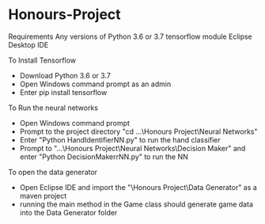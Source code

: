 # Honours-Project

Requirements
Any versions of Python 3.6 or 3.7
tensorflow module
Eclipse Desktop IDE

To Install Tensorflow
- Download Python 3.6 or 3.7
- Open Windows command prompt as an admin
- Enter pip install tensorflow

To Run the neural networks
- Open Windows command prompt
- Prompt to the project directory "cd ...\Honours Project\Neural Networks"
- Enter "Python HandIdentifierNN.py" to run the hand classifier
- Prompt to "...\Honours Project\Neural Networks\Decision Maker" and enter "Python DecisionMakerrNN.py" to run the NN

To open the data generator
- Open Eclipse IDE and import the "\Honours Project\Data Generator" as a maven project
- running the main method in the Game class should generate game data into the Data Generator folder